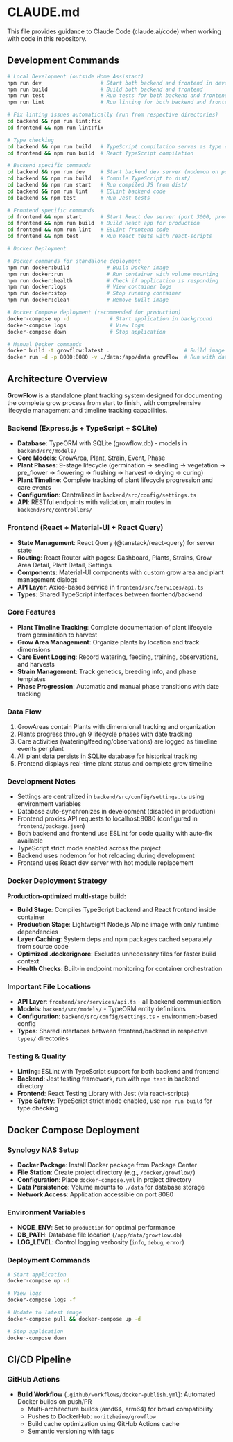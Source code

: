 # CLAUDE.md

This file provides guidance to Claude Code (claude.ai/code) when working with code in this repository.

## Development Commands

```bash
# Local Development (outside Home Assistant)
npm run dev                   # Start both backend and frontend in development mode
npm run build                 # Build both backend and frontend
npm run test                  # Run tests for both backend and frontend
npm run lint                  # Run linting for both backend and frontend

# Fix linting issues automatically (run from respective directories)
cd backend && npm run lint:fix
cd frontend && npm run lint:fix

# Type checking
cd backend && npm run build   # TypeScript compilation serves as type check
cd frontend && npm run build  # React TypeScript compilation

# Backend specific commands
cd backend && npm run dev     # Start backend dev server (nodemon on port 8080)
cd backend && npm run build   # Compile TypeScript to dist/
cd backend && npm run start   # Run compiled JS from dist/
cd backend && npm run lint    # ESLint backend code
cd backend && npm test        # Run Jest tests

# Frontend specific commands  
cd frontend && npm start      # Start React dev server (port 3000, proxies to backend)
cd frontend && npm run build  # Build React app for production
cd frontend && npm run lint   # ESLint frontend code  
cd frontend && npm test       # Run React tests with react-scripts

# Docker Deployment

# Docker commands for standalone deployment
npm run docker:build            # Build Docker image
npm run docker:run              # Run container with volume mounting
npm run docker:health           # Check if application is responding
npm run docker:logs             # View container logs
npm run docker:stop             # Stop running container
npm run docker:clean            # Remove built image

# Docker Compose deployment (recommended for production)
docker-compose up -d             # Start application in background
docker-compose logs              # View logs
docker-compose down              # Stop application

# Manual Docker commands
docker build -t growflow:latest .                        # Build image manually
docker run -d -p 8080:8080 -v ./data:/app/data growflow  # Run with data persistence
```

## Architecture Overview

**GrowFlow** is a standalone plant tracking system designed for documenting the complete grow process from start to finish, with comprehensive lifecycle management and timeline tracking capabilities.

### Backend (Express.js + TypeScript + SQLite)

- **Database**: TypeORM with SQLite (growflow.db) - models in `backend/src/models/`
- **Core Models**: GrowArea, Plant, Strain, Event, Phase
- **Plant Phases**: 9-stage lifecycle (germination → seedling → vegetation → pre_flower → flowering → flushing → harvest → drying → curing)
- **Plant Timeline**: Complete tracking of plant lifecycle progression and care events
- **Configuration**: Centralized in `backend/src/config/settings.ts`
- **API**: RESTful endpoints with validation, main routes in `backend/src/controllers/`

### Frontend (React + Material-UI + React Query)

- **State Management**: React Query (@tanstack/react-query) for server state
- **Routing**: React Router with pages: Dashboard, Plants, Strains, Grow Area Detail, Plant Detail, Settings
- **Components**: Material-UI components with custom grow area and plant management dialogs
- **API Layer**: Axios-based service in `frontend/src/services/api.ts`
- **Types**: Shared TypeScript interfaces between frontend/backend

### Core Features

- **Plant Timeline Tracking**: Complete documentation of plant lifecycle from germination to harvest
- **Grow Area Management**: Organize plants by location and track dimensions
- **Care Event Logging**: Record watering, feeding, training, observations, and harvests
- **Strain Management**: Track genetics, breeding info, and phase templates
- **Phase Progression**: Automatic and manual phase transitions with date tracking

### Data Flow

1. GrowAreas contain Plants with dimensional tracking and organization
2. Plants progress through 9 lifecycle phases with date tracking
3. Care activities (watering/feeding/observations) are logged as timeline events per plant
4. All plant data persists in SQLite database for historical tracking
5. Frontend displays real-time plant status and complete grow timeline

### Development Notes

- Settings are centralized in `backend/src/config/settings.ts` using environment variables
- Database auto-synchronizes in development (disabled in production)
- Frontend proxies API requests to localhost:8080 (configured in `frontend/package.json`)
- Both backend and frontend use ESLint for code quality with auto-fix available
- TypeScript strict mode enabled across the project
- Backend uses nodemon for hot reloading during development
- Frontend uses React dev server with hot module replacement

### Docker Deployment Strategy

**Production-optimized multi-stage build:**

- **Build Stage**: Compiles TypeScript backend and React frontend inside container
- **Production Stage**: Lightweight Node.js Alpine image with only runtime dependencies
- **Layer Caching**: System deps and npm packages cached separately from source code  
- **Optimized .dockerignore**: Excludes unnecessary files for faster build context
- **Health Checks**: Built-in endpoint monitoring for container orchestration

### Important File Locations

- **API Layer**: `frontend/src/services/api.ts` - all backend communication
- **Models**: `backend/src/models/` - TypeORM entity definitions
- **Configuration**: `backend/src/config/settings.ts` - environment-based config
- **Types**: Shared interfaces between frontend/backend in respective `types/` directories

### Testing & Quality

- **Linting**: ESLint with TypeScript support for both backend and frontend
- **Backend**: Jest testing framework, run with `npm test` in backend directory
- **Frontend**: React Testing Library with Jest (via react-scripts)
- **Type Safety**: TypeScript strict mode enabled, use `npm run build` for type checking

## Docker Compose Deployment

### Synology NAS Setup
- **Docker Package**: Install Docker package from Package Center
- **File Station**: Create project directory (e.g., `/docker/growflow/`)
- **Configuration**: Place `docker-compose.yml` in project directory
- **Data Persistence**: Volume mounts to `./data` for database storage
- **Network Access**: Application accessible on port 8080

### Environment Variables
- **NODE_ENV**: Set to `production` for optimal performance
- **DB_PATH**: Database file location (`/app/data/growflow.db`)
- **LOG_LEVEL**: Control logging verbosity (`info`, `debug`, `error`)

### Deployment Commands
```bash
# Start application
docker-compose up -d

# View logs
docker-compose logs -f

# Update to latest image
docker-compose pull && docker-compose up -d

# Stop application
docker-compose down
```

## CI/CD Pipeline

### GitHub Actions
- **Build Workflow** (`.github/workflows/docker-publish.yml`): Automated Docker builds on push/PR
  - Multi-architecture builds (amd64, arm64) for broad compatibility
  - Pushes to DockerHub: `moritzheine/growflow`
  - Build cache optimization using GitHub Actions cache
  - Semantic versioning with tags

